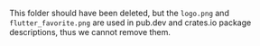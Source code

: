 This folder should have been deleted, but the `logo.png` and `flutter_favorite.png` are used in pub.dev and crates.io package descriptions, thus we cannot remove them.